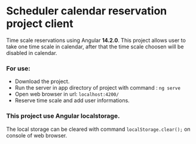 # Scheduler calendar reservation project client
Time scale reservations using Angular **14.2.0**.
This project allows user to take one time scale in calendar, after that the time scale choosen will be disabled in calendar.
### For use:
- Download the project.
- Run the server in app directory of project with command : `ng serve`
- Open web browser in url: `localhost:4200/`
- Reserve time scale and add user informations.

### This project use Angular localstorage.
The local storage can be cleared with command `localStorage.clear();` on console of web browser.
